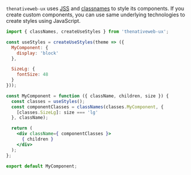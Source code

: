 `thenativeweb-ux` uses [JSS](https://cssinjs.org) and [classnames](https://github.com/JedWatson/classnames) to style its components. If you create custom components, you can use same underlying technologies to create styles using JavaScript.

```jsx static
import { classNames, createUseStyles } from 'thenativeweb-ux';

const useStyles = createUseStyles(theme => ({
  MyComponent: {
    display: 'block'
  },

  SizeLg: {
    fontSize: 48
  }
}));

const MyComponent = function ({ className, children, size }) {
  const classes = useStyles();
  const componentClasses = classNames(classes.MyComponent, {
    [classes.SizeLg]: size === 'lg'
  }, className);

  return (
    <div className={ componentClasses }>
      { children }
    </div>
  );
};

export default MyComponent;
```
